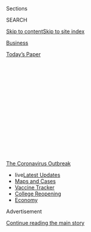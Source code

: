 <div id="app">

<div>

<div>

<div>

<div class="NYTAppHideMasthead css-1q2w90k e1suatyy0">

<div class="section css-ui9rw0 e1suatyy2">

<div class="css-eph4ug er09x8g0">

<div class="css-6n7j50">

</div>

<span class="css-1dv1kvn">Sections</span>

<div class="css-10488qs">

<span class="css-1dv1kvn">SEARCH</span>

</div>

[Skip to content](#site-content)[Skip to site
index](#site-index)

</div>

<div id="masthead-section-label" class="css-1wr3we4 eaxe0e00">

[Business](https://www.nytimes3xbfgragh.onion/section/business)

</div>

<div class="css-10698na e1huz5gh0">

</div>

</div>

<div id="masthead-bar-one" class="section hasLinks css-15hmgas e1csuq9d3">

<div class="css-uqyvli e1csuq9d0">

</div>

<div class="css-1uqjmks e1csuq9d1">

</div>

<div class="css-9e9ivx">

[](https://myaccount.nytimes3xbfgragh.onion/auth/login?response_type=cookie&client_id=vi)

</div>

<div class="css-1bvtpon e1csuq9d2">

[Today’s
Paper](https://www.nytimes3xbfgragh.onion/section/todayspaper)

</div>

</div>

</div>

</div>

<div data-aria-hidden="false">

<div id="site-content" data-role="main">

<div>

<div class="css-1aor85t" style="opacity:0.000000001;z-index:-1;visibility:hidden">

<div class="css-1hqnpie">

<div class="css-epjblv">

<span class="css-17xtcya">[Business](/section/business)</span><span class="css-x15j1o">|</span><span class="css-fwqvlz">F.A.Q.
on Coronavirus Relief for Small Businesses, Freelancers and
More</span>

</div>

<div class="css-k008qs">

<div class="css-1iwv8en">

<span class="css-18z7m18"></span>

<div>

</div>

</div>

<span class="css-1n6z4y">https://nyti.ms/2xbeeJ4</span>

<div class="css-1705lsu">

<div class="css-4xjgmj">

<div class="css-4skfbu" data-role="toolbar" data-aria-label="Social Media Share buttons, Save button, and Comments Panel with current comment count" data-testid="share-tools">

  - 
  - 
  - 
  - 
    
    <div class="css-6n7j50">
    
    </div>

  - 
  - 

</div>

</div>

</div>

</div>

</div>

</div>

<div id="NYT_TOP_BANNER_REGION" class="css-13pd83m">

<div>

<div id="styln-prism-menu-1592847958612" class="section interactive-content interactive-size-medium css-1edisqu">

<div class="css-17ih8de interactive-body">

<div id="scroll-container" class="css-1gj85ro">

[<span class="styln-title-wrap"><span class="css-1pje3qr">The
Coronavirus</span><span class="css-1pje3qr">
Outbreak</span></span>](https://www.nytimes3xbfgragh.onion/news-event/coronavirus?action=click&pgtype=Article&state=default&region=TOP_BANNER&context=storylines_menu)

  - <span class="css-kqxiym" data-emphasize="true">live</span>[Latest
    Updates](https://www.nytimes3xbfgragh.onion/2020/08/04/world/coronavirus-cases.html?action=click&pgtype=Article&state=default&region=TOP_BANNER&context=storylines_menu)
  - [Maps and
    Cases](https://www.nytimes3xbfgragh.onion/interactive/2020/us/coronavirus-us-cases.html?action=click&pgtype=Article&state=default&region=TOP_BANNER&context=storylines_menu)
  - [Vaccine
    Tracker](https://www.nytimes3xbfgragh.onion/interactive/2020/science/coronavirus-vaccine-tracker.html?action=click&pgtype=Article&state=default&region=TOP_BANNER&context=storylines_menu)
  - [College
    Reopening](https://www.nytimes3xbfgragh.onion/2020/08/02/us/covid-college-reopening.html?action=click&pgtype=Article&state=default&region=TOP_BANNER&context=storylines_menu)
  - [Economy](https://www.nytimes3xbfgragh.onion/live/2020/08/04/business/stock-market-today-coronavirus?action=click&pgtype=Article&state=default&region=TOP_BANNER&context=storylines_menu)

</div>

</div>

</div>

</div>

</div>

<div id="top-wrapper" class="css-1sy8kpn">

<div id="top-slug" class="css-l9onyx">

Advertisement

</div>

[Continue reading the main
story](#after-top)

<div class="ad top-wrapper" style="text-align:center;height:100%;display:block;min-height:250px">

<div id="top" class="place-ad" data-position="top" data-size-key="top">

</div>

</div>

<div id="after-top">

</div>

</div>

<div>

<div id="sponsor-wrapper" class="css-1hyfx7x">

<div id="sponsor-slug" class="css-19vbshk">

Supported by

</div>

[Continue reading the main
story](#after-sponsor)

<div id="sponsor" class="ad sponsor-wrapper" style="text-align:center;height:100%;display:block">

</div>

<div id="after-sponsor">

</div>

</div>

<div class="css-186x18t">

</div>

<div class="css-1vkm6nb ehdk2mb0">

# F.A.Q. on Coronavirus Relief for Small Businesses, Freelancers and More

</div>

Many small companies and nonprofits are eligible for federal grants and
low-interest loans. But red tape
abounds.

<div class="css-79elbk" data-testid="photoviewer-wrapper">

<div class="css-z3e15g" data-testid="photoviewer-wrapper-hidden">

</div>

<div class="css-1a48zt4 ehw59r15" data-testid="photoviewer-children">

![<span class="css-cnj6d5 e1z0qqy90" itemprop="copyrightHolder"><span class="css-1ly73wi e1tej78p0">Credit...</span><span><span>Robert
Neubecker
</span></span></span>](https://static01.graylady3jvrrxbe.onion/images/2020/04/07/business/07smallbizfaq/07smallbizfaq-articleLarge.jpg?quality=75&auto=webp&disable=upscale)

</div>

</div>

<div class="css-18e8msd">

<div class="css-vp77d3 epjyd6m0">

<div class="css-hus3qt ey68jwv0" data-aria-hidden="true">

[![Stacy
Cowley](https://static01.graylady3jvrrxbe.onion/images/2018/10/03/multimedia/author-stacy-cowley/author-stacy-cowley-thumbLarge.png
"Stacy Cowley")](https://www.nytimes3xbfgragh.onion/by/stacy-cowley)

</div>

<div class="css-1baulvz">

By [<span class="css-1baulvz last-byline" itemprop="name">Stacy
Cowley</span>](https://www.nytimes3xbfgragh.onion/by/stacy-cowley)

</div>

</div>

  - June 2,
    2020

  - 
    
    <div class="css-4xjgmj">
    
    <div class="css-pvvomx" data-role="toolbar" data-aria-label="Social Media Share buttons, Save button, and Comments Panel with current comment count" data-testid="share-tools">
    
      - 
      - 
      - 
      - 
        
        <div class="css-6n7j50">
        
        </div>
    
      - 
      - 
    
    </div>
    
    </div>

</div>

</div>

<div class="section meteredContent css-1r7ky0e" name="articleBody" itemprop="articleBody">

<div class="css-1fanzo5 StoryBodyCompanionColumn">

<div class="css-53u6y8">

The [federal stimulus
bills](https://www.nytimes3xbfgragh.onion/2020/06/02/business/economy/major-employers-coronavirus-relief.html)
enacted last month, including [a bipartisan $2 trillion economic relief
plan](https://www.nytimes3xbfgragh.onion/2020/03/26/us/coronavirus-senate-stimulus-package.html),
offer help for the millions of American small businesses affected by the
coronavirus pandemic.

The provisions include cash grants, low-interest loans and payments to
offset eight weeks of payroll costs for businesses that retain workers
or rehire those they have laid off. There are also enhancements to
unemployment insurance and paid leave that affect small businesses.

Here are the answers to common questions about these programs. We’ll
update this article as we learn more about the details.

More information on help, including details on the stimulus checks that
many people will be receiving, can be found in our [F.A.Q. for
individuals about stimulus
relief](https://www.nytimes3xbfgragh.onion/article/coronavirus-stimulus-package-questions-answers.html)
and our [Hub for
Help](https://www.nytimes3xbfgragh.onion/article/coronavirus-money-unemployment.html).
If you have questions, or have applied for small business aid and can
tell us how the process went, [we’d love to hear from
you](mailto:stacy.cowley@NYTimes.com).

</div>

</div>

<div class="css-1fanzo5 StoryBodyCompanionColumn">

<div class="css-53u6y8">

## The Basics

**Who is eligible for relief?**

Businesses and nonprofit organizations with fewer than 500 workers are
eligible for aid, including sole proprietorships, independent
contractors and freelancers. Larger companies [in some
industries](https://www.sba.gov/document/support--table-size-standards)
are also eligible.

**What help is being offered?**

There are two main federal aid programs, which are being managed by the
Small Business Administration. Business owners can get help from both at
the same time, but there are some restrictions.

The paycheck protection program is a forgivable loan intended to pay for
eight weeks of a business’s payroll costs, so the company can retain
workers or hire back those it has already laid off.

The government has also expanded the existing economic injury [disaster
loan
program](https://www.nytimes3xbfgragh.onion/2020/08/03/business/small-business-loans-coronavirus.html),
which offers low-interest loans to cover most business expenses. A
portion of those loans do not have to be paid back.

**Will the money for these programs run out?**

Probably yes, and possibly quickly. Both programs have limited funding
and are first come first served. The Trump administration has [asked
Congress for at least $250 billion
more](https://www.nytimes3xbfgragh.onion/2020/04/09/us/politics/congress-coronavirus-small-businesses.html)
for the paycheck program.

</div>

</div>

<div class="css-1fanzo5 StoryBodyCompanionColumn">

<div class="css-53u6y8">

See below for the specifics of each program.

## Paycheck Protection Program

**What does this do?**

The program offers loans of up to $10 million to cover eight weeks of
payroll plus some additional expenses, like rent and utilities.

The loan can effectively turn into a grant. Most, and in some cases all,
of the loan will be forgiven if a company uses the money to retain
workers or hire back positions it had to cut. The S.B.A. has waived many
of its usual requirements for these loans and will not require
collateral for them.

**How does the loan forgiveness work?**

Both full and partial forgiveness is available.

Businesses can have their loans forgiven in full if they maintain their
full-time equivalent head count (based on a 40-hour workweek) and wages
for eight weeks after the loan is disbursed, the Treasury Department
said. The agency said that “not more than 25 percent” of the forgiven
amount may be used for nonpayroll costs, like rent.

Forgiveness will be “reduced” for companies that trim their head count
or cut workers’ wages by more than 25 percent, the Treasury said. Also,
businesses can borrow and have forgiven only the first $100,000 in
payroll for each employee.

If a business uses money from the economic injury disaster loan program
to cover payroll, it can try to refinance it through the paycheck
protection program and be eligible for
forgiveness.

<div id="NYT_MAIN_CONTENT_1_REGION" class="css-9tf9ac">

<div>

<div id="styln-covid-updates-markets" class="section interactive-content interactive-size-medium css-1ftcdic">

<div class="css-17ih8de interactive-body">

<div id="styln-briefing-block">

<div class="briefing-block-header-section">

# [Latest Updates: Economy](https://www.nytimes3xbfgragh.onion/live/2020/08/04/business/stock-market-today-coronavirus?action=click&pgtype=Article&state=default&region=MAIN_CONTENT_1&context=storylines_live_updates)

</div>

<div class="briefing-block-lb-items">

<div class="briefing-block-update-time active">

[15m
ago](https://www.nytimes3xbfgragh.onion/live/2020/08/04/business/stock-market-today-coronavirus?action=click&pgtype=Article&state=default&region=MAIN_CONTENT_1&context=storylines_live_updates#fox-corporations-plunging-profit-is-cushioned-by-fox-news)

</div>

<div>

[Fox Corporation’s plunging profit is cushioned by Fox
News.](https://www.nytimes3xbfgragh.onion/live/2020/08/04/business/stock-market-today-coronavirus?action=click&pgtype=Article&state=default&region=MAIN_CONTENT_1&context=storylines_live_updates#fox-corporations-plunging-profit-is-cushioned-by-fox-news)

</div>

<div class="briefing-block-update-time active">

[39m
ago](https://www.nytimes3xbfgragh.onion/live/2020/08/04/business/stock-market-today-coronavirus?action=click&pgtype=Article&state=default&region=MAIN_CONTENT_1&context=storylines_live_updates#trading-in-kodak-shares-comes-under-scrutiny)

</div>

<div>

[Trading in Kodak shares comes under
scrutiny.](https://www.nytimes3xbfgragh.onion/live/2020/08/04/business/stock-market-today-coronavirus?action=click&pgtype=Article&state=default&region=MAIN_CONTENT_1&context=storylines_live_updates#trading-in-kodak-shares-comes-under-scrutiny)

</div>

<div class="briefing-block-update-time active">

[1h
ago](https://www.nytimes3xbfgragh.onion/live/2020/08/04/business/stock-market-today-coronavirus?action=click&pgtype=Article&state=default&region=MAIN_CONTENT_1&context=storylines_live_updates#disney-lost-4-7-billion-last-quarter-but-its-newest-business-was-a-big-hit)

</div>

<div>

[Disney lost $4.7 billion last quarter, but its newest business was a
big
hit.](https://www.nytimes3xbfgragh.onion/live/2020/08/04/business/stock-market-today-coronavirus?action=click&pgtype=Article&state=default&region=MAIN_CONTENT_1&context=storylines_live_updates#disney-lost-4-7-billion-last-quarter-but-its-newest-business-was-a-big-hit)

</div>

</div>

<div class="briefing-block-footer">

<div class="briefing-block-footer-meta">

[See more
updates](https://www.nytimes3xbfgragh.onion/live/2020/08/04/business/stock-market-today-coronavirus?action=click&pgtype=Article&state=default&region=MAIN_CONTENT_1&context=storylines_live_updates)

</div>

<div class="briefing-block-briefinglinks">

<span>More live coverage:</span>
[Global](https://www.nytimes3xbfgragh.onion/2020/08/04/world/coronavirus-cases.html?action=click&pgtype=Article&state=default&region=MAIN_CONTENT_1&context=storylines_live_updates)

</div>

</div>

</div>

</div>

</div>

</div>

</div>

**How much can I borrow?**

Companies can borrow up to two months of their average monthly payroll
costs for the past year, plus an additional 25 percent, up to $10
million. “Payroll costs” include salary, wages, tips, commissions, paid
leave benefits, employer-paid health insurance premiums, and state and
local payroll taxes.

**What if I already laid off my workers?**

You can still have your loan forgiven if you hire them back before the
loan money hits your bank account.

</div>

</div>

<div class="css-1fanzo5 StoryBodyCompanionColumn">

<div class="css-53u6y8">

The program generally uses Feb. 15, 2020, for calculating your
pre-pandemic payroll. (Seasonal businesses can use a different date.) As
long as workers laid off after that date are brought back (or new
workers are hired), the layoffs don’t affect a borrower’s eligibility
for full forgiveness.

Business that need time to bring back workers will have to move fast.
The eight-week clock begins on the date that the loan is disbursed to
the borrower, the [Treasury Department
said](https://home.treasury.gov/system/files/136/Paycheck-Protection-Program-Frequenty-Asked-Questions.pdf).
Lenders must make that payout no more than 10 calendar days after the
loan is approved, the agency said.

**I’m self-employed. How do I calculate my payroll cost?**

The [CARES Act
text](https://www.congress.gov/bill/116th-congress/house-bill/748/text)
says that you can claim your “wage, commission, income, net earnings
from self-employment or similar compensation,” up to $100,000 a year.
You may need to work with your accountant or lender to confirm what
qualifies.

**I have a lot of part-time workers and independent contractors. Can I
include them in my payroll calculation?**

You can use the loan to cover payments to your part-time employees,
based on their pre-pandemic average hours and earnings.

But independent contractors and gig workers aren’t covered in your
payroll calculation. They are eligible to apply for their own paycheck
protection program loans.

**How do I apply?**

You must apply through a bank or other lender, so start by contacting
one you already have a relationship with. [Many banks are imposing
restrictions](https://www.nytimes3xbfgragh.onion/2020/04/03/business/sba-loans-coronavirus.html)
and choosing to work only with their existing business customers.

</div>

</div>

<div class="css-1fanzo5 StoryBodyCompanionColumn">

<div class="css-53u6y8">

The Treasury Department has said it wants financial technology companies
and lenders that have not traditionally participated in S.B.A. programs
to make paycheck program loans, but [there’s significant red tape
involved](https://www.nytimes3xbfgragh.onion/2020/04/09/technology/online-lenders-stimulus-virus.html).
More of those lenders might join the program in the coming weeks. The
S.B.A. has [a search tool](https://www.sba.gov/paycheckprotection/find)
to help you find nearby lenders, but, again, they may not take new
customers.

Some lenders have said they will work with new customers. They include
[Kabbage](https://www.kabbage.com/), an online lender that teamed up
with a bank; [Radius
Bank](https://radiusbank.com/business/sba-loans/paycheck-protection-program/)
(which is also funding loans through several partners, including
[NorthOne](https://www.northone.com/sba-loan-application), a digital
bank); and [Fountainhead](https://www.fountainheadcc.com/ppp/) and
[Ready Capital](https://ppp.readycapital.com/), two nonbank lenders
already approved to make S.B.A. loans. If you are a lender accepting new
customers, [please send us a note](mailto:stacy.cowley@NYTimes.com).

**Why does my bank say it’s not ready to take applications yet?**

There have been a lot of problems getting the program off the ground as
quickly as promised.

The Treasury Department said the program would start taking applications
on April 3, a week after the bill was signed into law. But the
department didn’t give lenders necessary technical information until
just hours before the program was scheduled to start — and lenders are
still waiting for some key guidance and documents, bankers said. Many
are still developing their application rules and systems.

Applications opened on April 10 for business owners who are sole
proprietors, such as freelancers and independent contractors.

**How much hardship do I have to have to apply?**

There are no specific requirements. You do not need to prove a sharp
drop in sales or a forced business closing, for example.

Applicants simply have to certify that “current economic uncertainty
makes this loan request necessary” to support their ongoing operations.

</div>

</div>

<div class="css-1fanzo5 StoryBodyCompanionColumn">

<div class="css-53u6y8">

**What documents do I need?**

Each lender will set its own rules, but this [sample loan
application](https://home.treasury.gov/system/files/136/Paycheck-Protection-Program-Application-3-30-2020-v3.pdf)
covers the basics. You’ll need to document your average monthly payroll
for the past 12 months and provide records on other expenses you’re
looking to cover, like rent and utilities.

Once it’s time to ask for the loan to be forgiven, expect your lender to
ask for more documentation.

**What if my loan is only partly forgiven?**

You’ll have two years to pay off the balance, at a 1 percent interest
rate. No payments are due for the first six months after you get the
loan.

**What’s the application deadline?**

June 30.

That’s the date Congress set for disbursement of the $349 billion it
allocated for the program, but the money is likely to run out faster.
That means some applicants will be turned away unless Congress
authorizes more funding. On Tuesday, the Treasury Department said [it
would request at least another $200
billion](https://www.nytimes3xbfgragh.onion/2020/04/07/business/stock-market-today-coronavirus.html#link-4be214b5).

## Economic Injury Disaster Loans

**What does this program do?**

This is a longstanding program offering low-interest loans of up to $2
million for businesses that have suffered losses from some kind of
disaster. The loans are made directly by the S.B.A., and [you can apply
on its website](https://covid19relief.sba.gov/#/). You don’t have to go
through a bank.

Federal legislation in response to the pandemic committed more money and
relaxed some of the S.B.A.’s usual requirements for disaster loans. It
also added a provision essentially offering applicants small grants.

However, [demand for the program has overwhelmed the
S.B.A.](https://www.nytimes3xbfgragh.onion/2020/04/09/business/smallbusiness/small-business-disaster-loans-coronavirus.html),
and funding appears to be running out. Many applicants said they have
been told that initial disbursements will be capped at $15,000 per
business. S.B.A. representatives did not respond to repeated questions
about whether caps have been imposed.

</div>

</div>

<div class="css-1fanzo5 StoryBodyCompanionColumn">

<div class="css-53u6y8">

**Does this program offer loan forgiveness?**

Partly. Businesses can request up to $10,000 of a disaster loan as a
grant. It’s described on the application as a “loan advance,” but S.B.A.
officials confirmed that it did not have to be repaid. Borrowers will be
on the hook for the rest.

The CARES Act made the $10,000 grant available to any qualified
applicants, whether they are approved for a loan or not. But the S.B.A.
appears to be imposing an additional restriction: A spokeswoman said the
amount available to any individual business would be “based on the
number of predisaster employees.”

The agency did not respond to questions about how the formula will work.
A [message posted on the
website](https://www.schatz.senate.gov/coronavirus/small-businesses/sba-economic-injury-disaster-loan-and-emergency-grant)
of Senator Brian Schatz, Democrat of Hawaii, a member of the Senate
Banking Committee, said the S.B.A. had limited the advance and was
providing $1,000 per employee for up to 10 employees.

**What do I need to know about repayment?**

The rest of the loan can be repaid on a term of up to 30 years. The
interest rate is 3.75 percent for small businesses and 2.75 percent for
nonprofits. No payment is due for the first year.

**Is there a catch?**

Yes, but it’s not as big as before.

Usually, disaster loans require a “personal guarantee” of repayment,
meaning that the S.B.A. can seize your personal assets — like your
house, if you own one — if you default.

But in response to the pandemic, the S.B.A. is changing that.

It will not require a personal guarantee on loans of less than $200,000.
Business assets, like machinery and equipment, can be used to secure
loans of up to $500,000, an agency spokeswoman said.

Larger loans will require real estate — whether it’s your business’s or
your own — if you have it. If you don’t, the agency said, it will not
turn borrowers away because they lack collateral.

</div>

</div>

<div class="css-1fanzo5 StoryBodyCompanionColumn">

<div class="css-53u6y8">

**What documents do I need to apply?**

The [online loan application](https://covid19relief.sba.gov/#/) is
designed to be simple and can be completed in about 15 minutes. You’ll
need to know your business’s gross revenues and cost of goods sold for
the 12 months that ended Jan. 31, 2020.

When the agency processes your loan, it may request additional material,
including federal tax returns and a year-to-date profit-and-loss
statement.

**When will I get the money?**

The CARES Act ordered the S.B.A. to disburse up to $10,000 — the portion
that does not have to be repaid — within three days of receiving an
application from an owner who self-certifies that he or she is eligible
for the aid.

That time frame is not being met. More than 400 applicants who contacted
The New York Times said they had been waiting a week or longer, some for
nearly a month.

In normal times, it typically takes around two weeks for the S.B.A. to
make a decision on a disaster loan application, and up to a week after
that for the loan check to be disbursed. It is currently running weeks
behind that schedule.

**How much can I borrow?**

For these loans, you don’t request an amount. The S.B.A. will determine
how much you can borrow using a formula intended to approximate six
months of your operating expenses.

To calculate that, the agency will generally subtract the cost of goods
sold from revenue and loan you up to half of that sum.

</div>

</div>

<div class="css-1fanzo5 StoryBodyCompanionColumn">

<div class="css-53u6y8">

But because of high demand, the S.B.A. has told many borrowers that, at
least initially, [it will lend them only up to two months of working
capital](https://int.graylady3jvrrxbe.onion/data/documenthelper/6871-sba-note-about-15000-cap/optimized/full.pdf),
capped at $15,000.

**What can I use the money for?**

The loans cannot be used to refinance previous loans; anything else is
fair game. If you use money from a disaster loan to pay your employees,
you can try to refinance through the paycheck protection program, which
allows for the loan to be forgiven.

**What’s the application deadline?**

Portions of the program, like the $10,000 grants, end on Dec. 30, 2020.

## Other Questions

**I’m a freelancer or sole proprietor. Am I eligible for unemployment if
I’m no longer working?**

Yes. Self-employed people are newly eligible for benefits, including the
additional $600 weekly benefit provided by the federal government as
part of the CARES Act.

Our [guide for self-employed
workers](https://www.nytimes3xbfgragh.onion/article/self-employed-workers-unemployment-coronavirus-stimulus-package.html)
has more details.

**If my business is still operating, do I need to provide my workers
with paid family leave and paid sick leave?**

It depends on how big your company is.

A new law requires businesses with fewer than 500 workers to give
qualified workers two weeks of paid sick leave if they are ill,
quarantined or seeking diagnosis or preventive care for coronavirus, or
if they are caring for sick family members. It gives 12 weeks of paid
leave to people caring for children whose schools are closed or whose
child care provider is unavailable because of the coronavirus. There is
a daily maximum amount, and the government will reimburse employers.

Companies with fewer than 50 employees [can opt out of providing paid
leave](https://www.nytimes3xbfgragh.onion/2020/04/02/us/politics/coronavirus-paid-leave.html)
for the care of children whose school or day care is closed, but they
must still give their employees paid sick leave. Companies with more
than 500 employees are not obligated to give either kind of leave.

</div>

</div>

<div class="css-1fanzo5 StoryBodyCompanionColumn">

<div class="css-53u6y8">

Employers [can claim refundable tax
credits](https://www.irs.gov/newsroom/covid-19-related-tax-credits-for-required-paid-leave-provided-by-small-and-midsize-businesses-faqs)
to cover the cost of their employees’ leave. Our [F.A.Q. on the paid
leave law has more information on the
specifics](https://www.nytimes3xbfgragh.onion/2020/03/19/upshot/coronavirus-paid-leave-guide.html).

**I’m having trouble paying my bills. What can I do?**

If you already have a loan backed by the S.B.A., there’s good news: The
agency is [paying in full for six
months](https://www.sba.gov/funding-programs/loans/coronavirus-relief-options/sba-debt-relief)
the monthly payments (principal and interest) on existing loans and any
new ones made before Sept. 27, 2020. The relief applies to borrowers
with 7(a), 504 and microloans. Congress estimates that will help 320,000
borrowers.

Borrowers with existing disaster loans are eligible for a payment
deferral through the end of the year, but interest will continue to
accrue.

Many banks, landlords and other creditors have said that they will work
with borrowers affected by the pandemic, but it is generally up to them
what aid, if any, they are willing to offer.

**I’m keeping some or all of my workers, and I don’t want a loan. Is
anything else available?**

The [employee retention
credit](https://www.irs.gov/newsroom/irs-employee-retention-credit-available-for-many-businesses-financially-impacted-by-covid-19)
is a refundable tax credit for employers of all sizes who hang on to
their workers through the pandemic. It offers a 50 percent credit on up
to $10,000 in wages per employee, meaning the credit will be for up to
$5,000 per worker. It’s available on wages paid between March 12, 2020,
and Jan. 1, 2021, and companies can [file with the I.R.S. for an advance
payment](https://www.irs.gov/forms-pubs/about-form-7200) on the credit.

Companies are eligible if the government ordered them to fully or
partially close, or if they have a drop of at least 50 percent in their
gross receipts. Eligible businesses with fewer than 100 workers can
claim the credit, even if their employees kept working through the
crisis.

However, the credit is *not* available to companies that take out a
paycheck protection program loan. (You can still claim the credit if you
take out an economic injury disaster loan.)

Tara Siegel Bernard and Claire Cain Miller contributed reporting.

</div>

</div>

</div>

<div>

</div>

<div>

</div>

<div>

</div>

<div>

<div id="bottom-wrapper" class="css-1ede5it">

<div id="bottom-slug" class="css-l9onyx">

Advertisement

</div>

[Continue reading the main
story](#after-bottom)

<div id="bottom" class="ad bottom-wrapper" style="text-align:center;height:100%;display:block;min-height:90px">

</div>

<div id="after-bottom">

</div>

</div>

</div>

</div>

</div>

## Site Index

<div>

</div>

## Site Information Navigation

  - [© <span>2020</span> <span>The New York Times
    Company</span>](https://help.nytimes3xbfgragh.onion/hc/en-us/articles/115014792127-Copyright-notice)

<!-- end list -->

  - [NYTCo](https://www.nytco.com/)
  - [Contact
    Us](https://help.nytimes3xbfgragh.onion/hc/en-us/articles/115015385887-Contact-Us)
  - [Work with us](https://www.nytco.com/careers/)
  - [Advertise](https://nytmediakit.com/)
  - [T Brand Studio](http://www.tbrandstudio.com/)
  - [Your Ad
    Choices](https://www.nytimes3xbfgragh.onion/privacy/cookie-policy#how-do-i-manage-trackers)
  - [Privacy](https://www.nytimes3xbfgragh.onion/privacy)
  - [Terms of
    Service](https://help.nytimes3xbfgragh.onion/hc/en-us/articles/115014893428-Terms-of-service)
  - [Terms of
    Sale](https://help.nytimes3xbfgragh.onion/hc/en-us/articles/115014893968-Terms-of-sale)
  - [Site
    Map](https://spiderbites.nytimes3xbfgragh.onion)
  - [Help](https://help.nytimes3xbfgragh.onion/hc/en-us)
  - [Subscriptions](https://www.nytimes3xbfgragh.onion/subscription?campaignId=37WXW)

</div>

</div>

</div>

</div>
